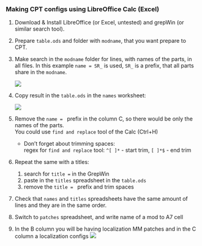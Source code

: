 ### Making CPT configs using LibreOffice Calc (Excel)

1. Download & Install LibreOffice (or Excel, untested) and grepWin (or similar search tool).
2. Prepare `table.ods` and folder with `modname`, that you want prepare to CPT.
3. Make search in the `modname` folder for lines, with names of the parts, in all files.
   In this example `name = SR_` is used, `SR_` is a prefix, that all parts share in the `modname`.

   ![](https://i.imgur.com/ZEQWZKH.png)

4. Copy result in the `table.ods` in the `names` worksheet:

   ![](https://i.imgur.com/Jg6SDxb.png)

5. Remove the `name = ` prefix in the column C, so there would be only the names of the parts.  
   You could use `find and replace` tool of the Calc (Ctrl+H)  
   * Don’t forget about trimming spaces:   
       regex for `find and replace` tool: `^[ ]*` - start trim, `[ ]*$` - end trim
6. Repeat the same with a titles:
   1. search for `title =` in the GrepWin 
   2. paste in the `titles` spreadsheet in the `table.ods`
   3. remove the `title = ` prefix and trim spaces
7. Check that `names` and `titles` spreadsheets have the same amount of lines and they are in the same order.
8. Switch to `patches` spreadsheet, and write name of a mod to A7 cell
9. In the B column you will be having localization MM patches and in the C column a localization configs
   ![](https://i.imgur.com/USO6CFq.png)



